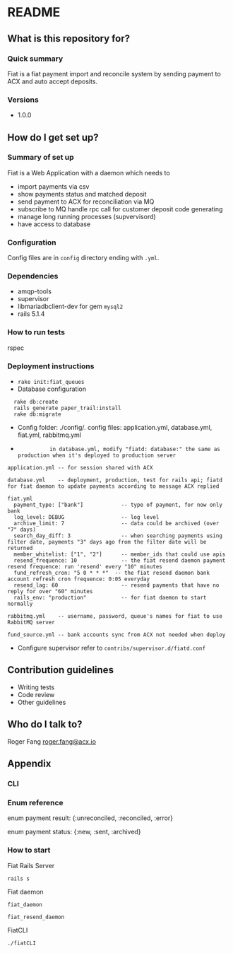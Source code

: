 # README

## What is this repository for? ###

### Quick summary

Fiat is a fiat payment import and reconcile system by sending payment to ACX and auto accept deposits.

### Versions

 * 1.0.0 

## How do I get set up? ###

### Summary of set up
  
Fiat is a Web Application with a daemon which needs to 

  * import payments via csv
  * show payments status and matched deposit
  * send payment to ACX for reconciliation via MQ
  * subscribe to MQ handle rpc call for customer deposit code generating
  * manage long running processes (supvervisord)
  * have access to database

### Configuration

Config files are in `config` directory ending with `.yml`.

### Dependencies

  * amqp-tools
  * supervisor
  * libmariadbclient-dev for gem `mysql2`
  * rails 5.1.4

### How to run tests

rspec

### Deployment instructions

  * `rake init:fiat_queues`
  * Database configuration

```
  rake db:create 
  rails generate paper_trail:install
  rake db:migrate

```

  * Config folder: ./config/. config files: application.yml, database.yml, fiat.yml, rabbitmq.yml 
  *               in database.yml, modify "fiatd: database:" the same as production when it's deployed to production server

```
application.yml -- for session shared with ACX

database.yml    -- deployment, production, test for rails api; fiatd for fiat daemon to update payments according to message ACX replied

fiat.yml
  payment_type: ["bank"]            -- type of payment, for now only bank
  log_level: DEBUG                  -- log level
  archive_limit: 7                  -- data could be archived (over "7" days)
  search_day_diff: 3                -- when searching payments using filter date, payments "3" days ago from the filter date will be returned
  member_whitelist: ["1", "2"]      -- member_ids that could use apis
  resend_frequence: 10              -- the fiat resend daemon payment resend frequence: run 'resend' every "10" minutes
  fund_refresh_cron: "5 0 * * *"  -- the fiat resend daemon bank account refresh cron frequence: 0:05 everyday
  resend_lag: 60                    -- resend payments that have no reply for over "60" minutes
  rails_env: "production"           -- for fiat daemon to start normally 

rabbitmq.yml    -- username, password, queue's names for fiat to use RabbitMQ server

fund_source.yml -- bank accounts sync from ACX not needed when deploy
```

  * Configure supervisor refer to `contribs/supervisor.d/fiatd.conf`


## Contribution guidelines ###

* Writing tests
* Code review
* Other guidelines

## Who do I talk to? ###

Roger Fang <roger.fang@acx.io>

## Appendix

### CLI


### Enum reference

  enum payment result: {:unreconciled, :reconciled, :error}

  enum payment status: {:new, :sent, :archived}

### How to start

Fiat Rails Server

 `rails s`

Fiat daemon

 `fiat_daemon`
 
 `fiat_resend_daemon`

FiatCLI

 `./fiatCLI`
